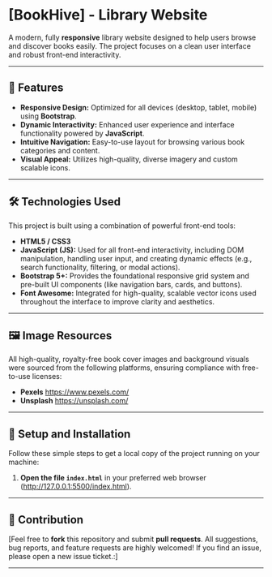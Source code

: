 # [BookHive] - Library Website

A modern, fully **responsive** library website designed to help users browse and discover books easily. The project focuses on a clean user interface and robust front-end interactivity.

---

## 🚀 Features

* **Responsive Design:** Optimized for all devices (desktop, tablet, mobile) using **Bootstrap**.
* **Dynamic Interactivity:** Enhanced user experience and interface functionality powered by **JavaScript**.
* **Intuitive Navigation:** Easy-to-use layout for browsing various book categories and content.
* **Visual Appeal:** Utilizes high-quality, diverse imagery and custom scalable icons.

---

## 🛠️ Technologies Used

This project is built using a combination of powerful front-end tools:

* **HTML5 / CSS3**
* **JavaScript (JS):** Used for all front-end interactivity, including DOM manipulation, handling user input, and creating dynamic effects (e.g., search functionality, filtering, or modal actions).
* **Bootstrap 5+:** Provides the foundational responsive grid system and pre-built UI components (like navigation bars, cards, and buttons).
* **Font Awesome:** Integrated for high-quality, scalable vector icons used throughout the interface to improve clarity and aesthetics.

---

## 🖼️ Image Resources

All high-quality, royalty-free book cover images and background visuals were sourced from the following platforms, ensuring compliance with free-to-use licenses:

* **Pexels**
    https://www.pexels.com/
* **Unsplash**
    https://unsplash.com/

---

## 📝 Setup and Installation

Follow these simple steps to get a local copy of the project running on your machine:


1.  **Open the file `index.html`** in your preferred web browser (http://127.0.0.1:5500/index.html).

---

## 🤝 Contribution

[Feel free to **fork** this repository and submit **pull requests**. All suggestions, bug reports, and feature requests are highly welcomed!
If you find an issue, please open a new issue ticket.:]


---
